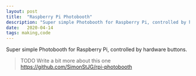 ```yaml
---
layout: post
title:  "Raspberry Pi Photobooth"
description: "Super simple Photobooth for Raspberry Pi, controlled by hardware buttons."
date:   2020-04-14
tags: making,code
---
```


Super simple Photobooth for Raspberry Pi, controlled by hardware buttons.

> TODO Write a bit more about this one https://github.com/SimonStJG/rpi-photobooth

